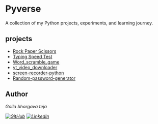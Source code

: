 <h1>Pyverse</h1>
A collection of my Python projects, experiments, and learning journey.

## projects
- [Rock Paper Scissors](./rock_paper_scissors/README.md)
- [Typing Speed Test  ](./typing_speed_test/README.md)
- [Word_scramble_game ](./word_scramble/README.md)
- [yt_video_downloader ](./youtubevideo_downloader/README.md)
- [screen-recorder-python ](./screener-recorder/README.md)
- [Random-password-generator ](./Random_passsword_generator/README.md)
## Author

<em>Golla bhargava teja<em>

[![GitHub](https://img.shields.io/badge/GitHub-100000?style=for-the-badge&logo=github&logoColor=white)](https://github.com/bhargavatejagolla)
[![LinkedIn](https://img.shields.io/badge/LinkedIn-0A66C2?style=for-the-badge&logo=linkedin&logoColor=white)](https://www.linkedin.com/in/golla-bhargava-teja/)
